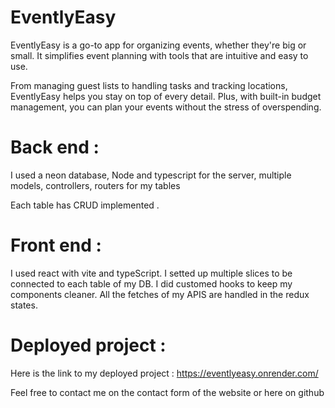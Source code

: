 # EventlyEasy


EventlyEasy is a go-to app for organizing events, whether they're big or small. It simplifies event planning with tools that are intuitive and easy to use.

From managing guest lists to handling tasks and tracking locations, EventlyEasy helps you stay on top of every detail. Plus, with built-in budget management, you can plan your events without the stress of overspending.

# Back end :

I used a neon database,
Node and typescript for the server,
multiple models, controllers, routers for my tables 

Each table has CRUD implemented .

# Front end :
I used react with vite and typeScript. I setted up multiple slices to be connected to each table of my DB.
I did customed hooks to keep my components cleaner. All the fetches of my APIS are handled in the redux states.

# Deployed project :

Here is the link to my deployed project : https://eventlyeasy.onrender.com/

Feel free to contact me on the contact form of the website or here on github

